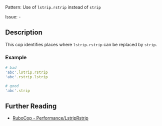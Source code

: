 Pattern: Use of `lstrip.rstrip` instead of `strip`

Issue: -

## Description

This cop identifies places where `lstrip.rstrip` can be replaced by `strip`.

### Example

```ruby
# bad
'abc'.lstrip.rstrip
'abc'.rstrip.lstrip

# good
'abc'.strip
```

## Further Reading

* [RuboCop - Performance/LstripRstrip](https://rubocop.readthedocs.io/en/latest/cops_performance/#performancelstriprstrip)
